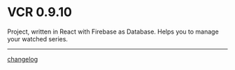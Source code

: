 # VCR 0.9.10

Project, written in React with Firebase as Database.
Helps you to manage your watched series.

---

[changelog](https://github.com/Sly321/vcr/blob/master/changelog.md)
